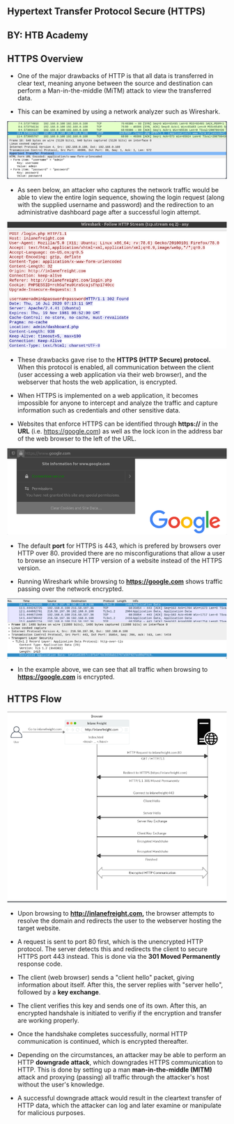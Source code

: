 ## Hypertext Transfer Protocol Secure (HTTPS)

## BY: HTB Academy

## HTTPS Overview

- One of the major drawbacks of HTTP is that all data is transferred in clear text, meaning anyone between the source and destination can perform a Man-in-the-middle (MiTM) attack to view the transferred data.

- This can be examined by using a network analyzer such as Wireshark.

![wireshark](Images/wireshark.png)

- As seen below, an attacker who captures the network traffic would be able to view the entire login sequence, showing the login request (along with the supplied username and password) and the redirection to an administrative dashboard page after a successful login attempt.

![wiresharkone](Images/wiresharkone.png)

- These drawbacks gave rise to the **HTTPS (HTTP Secure) protocol.** When this protocol is enabled, all communication between the client (user accessing a web application via their web browser), and the webserver that hosts the web application, is encrypted.

- When HTTPS is implemented on a web application, it becomes impossible for anyone to intercept and analyze the traffic and capture information such as credentials and other sensitive data.

- Websites that enforce HTTPS can be identified through **https://** in the **URL** (i.e. https://google.com) as well as the lock icon in the address bar of the web browser to the left of the URL.

![google](Images/google.png)

- The default **port** for HTTPS is 443, which is prefered by browsers over HTTP over 80. provided there are no misconfigurations that allow a user to browse an insecure HTTP version of a website instead of the HTTPS version.

- Running Wireshark while browsing to **https://google.com** shows traffic passing over the network encrypted.

![runningwireshark](Images/runningwireshark.png)

- In the example above, we can see that all traffic when browsing to **https://google.com** is encrypted.

## HTTPS Flow

![httpsflow](Images/httpsflow.png)

- Upon browsing to **http://inlanefreight.com,** the browser attempts to resolve the domain and redirects the user to the webserver hosting the target website.

- A request is sent to port 80 first, which is the unencrypted HTTP protocol. The server detects this and redirects the client to secure HTTPS port 443 instead. This is done via the **301 Moved Permanently** response code.

- The client (web browser) sends a "client hello" packet, giving information about itself. After this, the server replies with "server hello", followed by a **key exchange**.

- The client verifies this key and sends one of its own. After this, an encrypted handshale is initiated to verifiy if the encryption and transfer are working properly.

- Once the handshake completes successfully, normal HTTP communication is continued, which is encrypted thereafter.

- Depending on the circumstances, an attacker may be able to perform an HTTP **downgrade attack**, which downgrades HTTPS communication to HTTP. This is done by setting up a man **man-in-the-middle (MITM)** attack and proxying (passing) all traffic through the attacker's host without the user's knowledge.

- A successful downgrade attack would result in the cleartext transfer of HTTP data, which the attacker can log and later examine or manipulate for malicious purposes.
